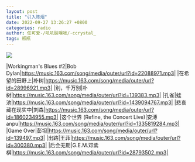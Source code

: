 ```yaml
---
layout: post
title: "引入陈烟"
date: 2022-09-27 13:26:27 +0800
categories: radio
author: 任可爱-/吼吼破喉咙/-ccrystal_
tags: 瓶瓶
---
```

![]({{site.baseurl}}/images/cover_20220927.jpg)

|Workingman's Blues #2|Bob Dylan|https://music.163.com/song/media/outer/url?id=22088971.mp3|
|在希望的田野上|朴树|https://music.163.com/song/media/outer/url?id=28996921.mp3|
|别，千万别|朴树|https://music.163.com/song/media/outer/url?id=139383.mp3|
|孔雀|蛙池|https://music.163.com/song/media/outer/url?id=1439094767.mp3|
|悲哀藏在现实中|刘森|https://music.163.com/song/media/outer/url?id=1860234955.mp3|
|这个世界 (Refine, the Concert Live)|安溥 anpu|https://music.163.com/song/media/outer/url?id=1335819284.mp3|
|Game Over|彭坦|https://music.163.com/song/media/outer/url?id=139497.mp3|
|出路|王菲|https://music.163.com/song/media/outer/url?id=300380.mp3|
|后会无期|G.E.M.邓紫棋|https://music.163.com/song/media/outer/url?id=28793502.mp3|

